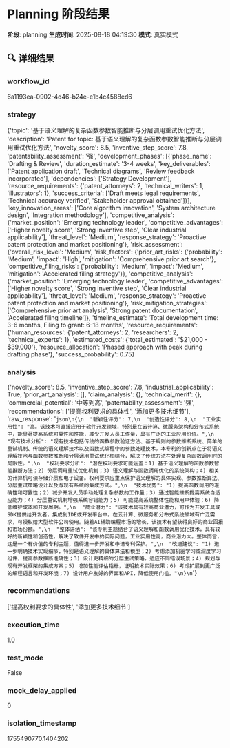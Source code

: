 # Planning 阶段结果

**阶段**: planning
**生成时间**: 2025-08-18 04:19:30
**模式**: 真实模式

## 🔍 详细结果

### workflow_id
6a1193ea-0902-4d46-b24e-e1b4c4588ed6

### strategy
{'topic': '基于语义理解的复杂函数参数智能推断与分层调用重试优化方法', 'description': 'Patent for topic: 基于语义理解的复杂函数参数智能推断与分层调用重试优化方法', 'novelty_score': 8.5, 'inventive_step_score': 7.8, 'patentability_assessment': '强', 'development_phases': [{'phase_name': 'Drafting & Review', 'duration_estimate': '3-4 weeks', 'key_deliverables': ['Patent application draft', 'Technical diagrams', 'Review feedback incorporated'], 'dependencies': ['Strategy Development'], 'resource_requirements': {'patent_attorneys': 2, 'technical_writers': 1, 'illustrators': 1}, 'success_criteria': ['Draft meets legal requirements', 'Technical accuracy verified', 'Stakeholder approval obtained']}], 'key_innovation_areas': ['Core algorithm innovation', 'System architecture design', 'Integration methodology'], 'competitive_analysis': {'market_position': 'Emerging technology leader', 'competitive_advantages': ['Higher novelty score', 'Strong inventive step', 'Clear industrial applicability'], 'threat_level': 'Medium', 'response_strategy': 'Proactive patent protection and market positioning'}, 'risk_assessment': {'overall_risk_level': 'Medium', 'risk_factors': {'prior_art_risks': {'probability': 'Medium', 'impact': 'High', 'mitigation': 'Comprehensive prior art search'}, 'competitive_filing_risks': {'probability': 'Medium', 'impact': 'Medium', 'mitigation': 'Accelerated filing strategy'}}, 'competitive_analysis': {'market_position': 'Emerging technology leader', 'competitive_advantages': ['Higher novelty score', 'Strong inventive step', 'Clear industrial applicability'], 'threat_level': 'Medium', 'response_strategy': 'Proactive patent protection and market positioning'}, 'risk_mitigation_strategies': ['Comprehensive prior art analysis', 'Strong patent documentation', 'Accelerated filing timeline']}, 'timeline_estimate': 'Total development time: 3-6 months, Filing to grant: 6-18 months', 'resource_requirements': {'human_resources': {'patent_attorneys': 2, 'researchers': 2, 'technical_experts': 1}, 'estimated_costs': {'total_estimated': '$21,000 - $39,000'}, 'resource_allocation': 'Phased approach with peak during drafting phase'}, 'success_probability': 0.75}

### analysis
{'novelty_score': 8.5, 'inventive_step_score': 7.8, 'industrial_applicability': True, 'prior_art_analysis': [], 'claim_analysis': {}, 'technical_merit': {}, 'commercial_potential': '中等到高', 'patentability_assessment': '强', 'recommendations': ['提高权利要求的具体性', '添加更多技术细节'], 'raw_response': '```json\n{\n  "新颖性评分": 7,\n  "创造性评分": 8,\n  "工业实用性": "高。该技术可直接应用于软件开发领域，特别是在云计算、微服务架构和分布式系统中，能显著提高系统可靠性和性能，减少开发人员工作量，具有广泛的工业应用价值。",\n  "现有技术分析": "现有技术包括传统的函数参数验证方法、基于规则的参数推断系统、简单的重试机制、传统的语义理解技术以及函数式编程中的参数处理技术。本专利的创新点在于将语义理解技术与函数参数推断和分层调用重试优化相结合，解决了传统方法在处理复杂函数调用时的局限性。",\n  "权利要求分析": "潜在权利要求可能涵盖：1) 基于语义理解的函数参数智能推断方法；2) 分层调用重试优化机制；3) 语义理解与函数调用优化的系统架构；4) 相关的计算机可读存储介质和电子设备。权利要求应重点保护语义理解的具体实现、参数推断算法、分层重试策略设计以及与现有系统的集成方式。",\n  "技术优势": "1) 提高函数调用的准确性和可靠性；2) 减少开发人员手动处理复杂参数的工作量；3) 通过智能推断提高系统自适应能力；4) 分层重试机制增强系统容错能力；5) 可能提高系统整体性能和用户体验；6) 降低维护成本和开发周期。",\n  "商业潜力": "该技术具有较高商业潜力，可作为开发工具或SDK提供给开发者，集成到IDE或开发平台中。在云计算、微服务和分布式系统领域有广泛需求，可授权给大型软件公司使用。随着AI辅助编程市场的增长，该技术有望获得良好的商业回报和市场份额。",\n  "整体评估": "该专利主题结合了语义理解和函数调用优化技术，具有较好的新颖性和创造性，解决了软件开发中的实际问题，工业实用性高，商业潜力大。整体而言，这是一个有价值的专利主题，值得进一步开发和申请专利保护。",\n  "改进建议": "1) 进一步明确技术实现细节，特别是语义理解的具体算法和模型；2) 考虑添加机器学习或深度学习组件，提高参数推断准确性；3) 设计更精细的分层重试策略，适应不同错误场景；4) 规划与现有开发框架的集成方案；5) 增加性能评估指标，证明技术实际效果；6) 考虑扩展到更广泛的编程语言和开发环境；7) 设计用户友好的界面和API，降低使用门槛。"\n}\n```'}

### recommendations
['提高权利要求的具体性', '添加更多技术细节']

### execution_time
1.0

### test_mode
False

### mock_delay_applied
0

### isolation_timestamp
1755490770.1404202

